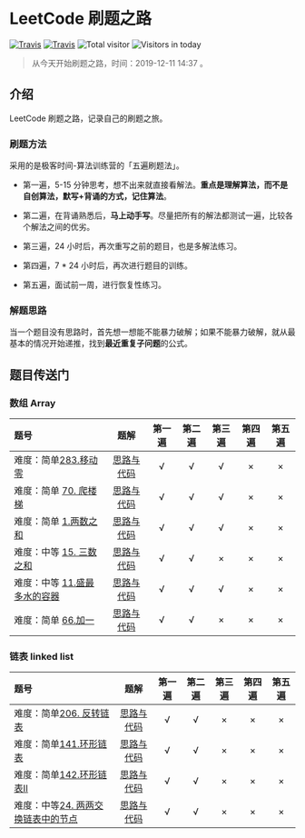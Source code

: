 # LeetCode 刷题之路

[![Travis](https://img.shields.io/badge/language-Java-green.svg)]()
[![Travis](https://img.shields.io/badge/language-Python-yellow.svg)]()
![Total visitor](https://visitor-count-badge.herokuapp.com/total.svg?repo_id=xxtlant.leetcode_training)
![Visitors in today](https://visitor-count-badge.herokuapp.com/today.svg?repo_id=xxtlant.leetcode_training)

> 从今天开始刷题之路，时间：2019-12-11 14:37 。

## 介绍

LeetCode 刷题之路，记录自己的刷题之旅。

### 刷题方法

采用的是极客时间-算法训练营的「五遍刷题法」。

- 第一遍，5-15 分钟思考，想不出来就直接看解法。**重点是理解算法，而不是自创算法，默写+背诵的方式，记住算法**。

- 第二遍，在背诵熟悉后，**马上动手写**。尽量把所有的解法都测试一遍，比较各个解法之间的优劣。
- 第三遍，24 小时后，再次重写之前的题目，也是多解法练习。
- 第四遍，7 * 24 小时后，再次进行题目的训练。
- 第五遍，面试前一周，进行恢复性练习。

### 解题思路

当一个题目没有思路时，首先想一想能不能暴力破解；如果不能暴力破解，就从最基本的情况开始递推，找到**最近重复子问题**的公式。

## 题目传送门

### 数组  Array

| 题号 | 题解 | 第一遍 | 第二遍 | 第三遍 | 第四遍 | 第五遍 |
|:- | :-: | :-: | :-: | :-:|:-:|:-:|
|难度：简单[283.移动零](https://leetcode-cn.com/problems/move-zeroes/)|[思路与代码](./Array/283-move-zeroes.md) | √ | √ | √ | × | × |
|难度：简单 [70. 爬楼梯](https://leetcode-cn.com/problems/climbing-stairs/)|[思路与代码](./Array/70-climbing-stairs.md) | √ | √ | √ | × | × |
|难度：简单 [1.两数之和](https://leetcode-cn.com/problems/two-sum/)|[思路与代码](./Array/1-two-sum.md) | √ | √ | √ | × | × |
|难度：中等 [15. 三数之和](https://leetcode-cn.com/problems/3sum/)|[思路与代码](./Array/15-3sum.md) | √ | √ | × | × | × |
|难度：中等 [11.盛最多水的容器](https://leetcode-cn.com/problems/container-with-most-water/)|[思路与代码](./Array/11-container-with-most-water.md) | √ | √ | √ | × | × |
|难度：简单 [66.加一](https://leetcode-cn.com/problems/plus-one/)|[思路与代码](./Array/66-plus-one.md) | √ | √ | ×  | × | × |

### 链表 linked list

| 题号 | 题解 | 第一遍 | 第二遍 | 第三遍 | 第四遍 | 第五遍 |
|:- | :-: | :-: | :-: | :-:|:-:|:-:|
|难度：简单[206. 反转链表](https://leetcode-cn.com/problems/reverse-linked-list/)|[思路与代码](./LinkedList/206-reverse-linked-list.md) | √ | √ | × | × | × |
|难度：简单[141.环形链表](https://leetcode-cn.com/problems/linked-list-cycle/)|[思路与代码](./LinkedList/141-linked-list-cycle.md)| √ | √ | × | × | × |
|难度：简单[142.环形链表II](https://leetcode-cn.com/problems/linked-list-cycle-ii/)|[思路与代码](./LinkedList/142-linked-list-cycle-ii.md)| √ | √ | × | × | × |
|难度：中等[24. 两两交换链表中的节点](https://leetcode-cn.com/problems/swap-nodes-in-pairs/)|[思路与代码](./LinkedList/24-swap-nodes-in-pairs.md)| √ | √ | × | × | × |
